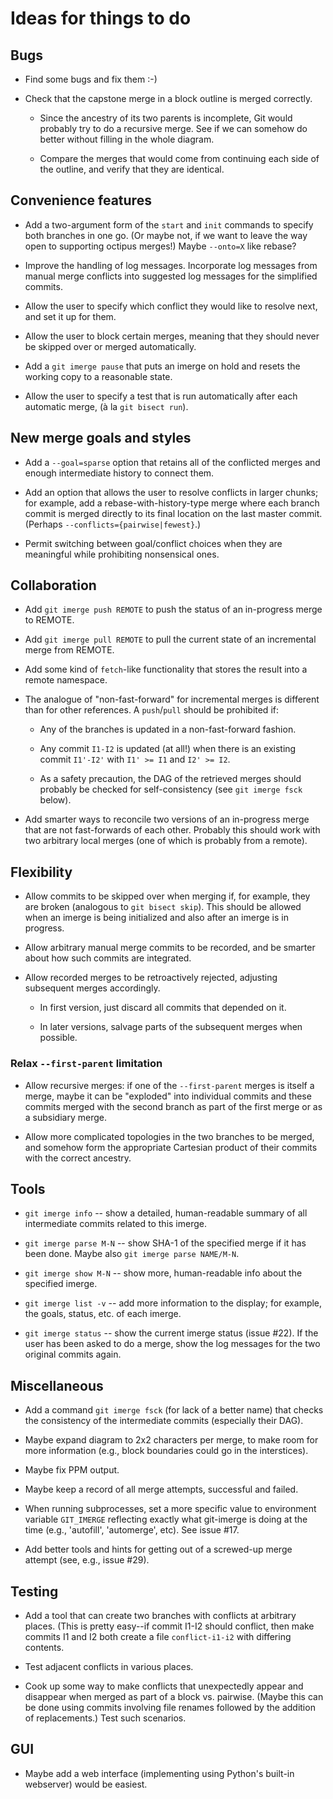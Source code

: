# Ideas for things to do

## Bugs

* Find some bugs and fix them :-)

* Check that the capstone merge in a block outline is merged correctly.

    * Since the ancestry of its two parents is incomplete, Git would probably try to do a recursive merge. See if we can somehow do better without filling in the whole diagram.

    * Compare the merges that would come from continuing each side of the outline, and verify that they are identical.


## Convenience features

* Add a two-argument form of the `start` and `init` commands to specify both branches in one go. (Or maybe not, if we want to leave the way open to supporting octipus merges!) Maybe `--onto=X` like rebase?

* Improve the handling of log messages. Incorporate log messages from manual merge conflicts into suggested log messages for the simplified commits.

* Allow the user to specify which conflict they would like to resolve next, and set it up for them.

* Allow the user to block certain merges, meaning that they should never be skipped over or merged automatically.

* Add a `git imerge pause` that puts an imerge on hold and resets the working copy to a reasonable state.

* Allow the user to specify a test that is run automatically after each automatic merge, (à la `git bisect run`).


## New merge goals and styles

* Add a `--goal=sparse` option that retains all of the conflicted merges and enough intermediate history to connect them.

* Add an option that allows the user to resolve conflicts in larger chunks; for example, add a rebase-with-history-type merge where each branch commit is merged directly to its final location on the last master commit. (Perhaps `--conflicts={pairwise|fewest}`.)

* Permit switching between goal/conflict choices when they are meaningful while prohibiting nonsensical ones.


## Collaboration

* Add `git imerge push REMOTE` to push the status of an in-progress merge to REMOTE.

* Add `git imerge pull REMOTE` to pull the current state of an incremental merge from REMOTE.

* Add some kind of `fetch`-like functionality that stores the result into a remote namespace.

* The analogue of "non-fast-forward" for incremental merges is different than for other references. A `push`/`pull` should be prohibited if:

    * Any of the branches is updated in a non-fast-forward fashion.

    * Any commit `I1-I2` is updated (at all!) when there is an existing commit `I1'-I2'` with `I1' >= I1` and `I2' >= I2`.

    * As a safety precaution, the DAG of the retrieved merges should probably be checked for self-consistency (see `git imerge fsck` below).

* Add smarter ways to reconcile two versions of an in-progress merge that are not fast-forwards of each other. Probably this should work with two arbitrary local merges (one of which is probably from a remote).


## Flexibility

* Allow commits to be skipped over when merging if, for example, they are broken (analogous to `git bisect skip`). This should be allowed when an imerge is being initialized and also after an imerge is in progress.

* Allow arbitrary manual merge commits to be recorded, and be smarter about how such commits are integrated.

* Allow recorded merges to be retroactively rejected, adjusting subsequent merges accordingly.

    * In first version, just discard all commits that depended on it.

    * In later versions, salvage parts of the subsequent merges when possible.


### Relax `--first-parent` limitation

* Allow recursive merges: if one of the `--first-parent` merges is itself a merge, maybe it can be "exploded" into individual commits and these commits merged with the second branch as part of the first merge or as a subsidiary merge.

* Allow more complicated topologies in the two branches to be merged, and somehow form the appropriate Cartesian product of their commits with the correct ancestry.


## Tools

* `git imerge info` -- show a detailed, human-readable summary of all intermediate commits related to this imerge.

* `git imerge parse M-N` -- show SHA-1 of the specified merge if it has been done. Maybe also `git imerge parse NAME/M-N`.

* `git imerge show M-N` -- show more, human-readable info about the specified imerge.

* `git imerge list -v` -- add more information to the display; for example, the goals, status, etc. of each imerge.

* `git imerge status` -- show the current imerge status (issue #22). If the user has been asked to do a merge, show the log messages for the two original commits again.


## Miscellaneous

* Add a command `git imerge fsck` (for lack of a better name) that checks the consistency of the intermediate commits (especially their DAG).

* Maybe expand diagram to 2x2 characters per merge, to make room for more information (e.g., block boundaries could go in the interstices).

* Maybe fix PPM output.

* Maybe keep a record of all merge attempts, successful and failed.

* When running subprocesses, set a more specific value to environment variable `GIT_IMERGE` reflecting exactly what git-imerge is doing at the time (e.g., 'autofill', 'automerge', etc). See issue #17.

* Add better tools and hints for getting out of a screwed-up merge attempt (see, e.g., issue #29).


## Testing

* Add a tool that can create two branches with conflicts at arbitrary places. (This is pretty easy--if commit I1-I2 should conflict, then make commits I1 and I2 both create a file `conflict-i1-i2` with differing contents.

* Test adjacent conflicts in various places.

* Cook up some way to make conflicts that unexpectedly appear and disappear when merged as part of a block vs. pairwise. (Maybe this can be done using commits involving file renames followed by the addition of replacements.) Test such scenarios.


## GUI

* Maybe add a web interface (implementing using Python's built-in webserver) would be easiest.
